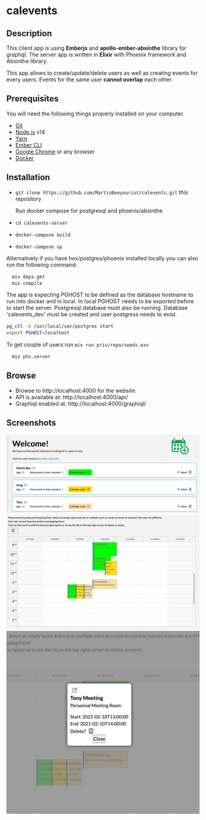 # calevents

## Description

This client app is using **Emberjs** and **apollo-ember-absinthe** library for graphql.
The server app is written in **Elixir** with Phoenix framework and Absinthe library.

This app allows to create/update/delete users as well as creating events for every users. Events for the same user **cannot overlap** each other.

## Prerequisites

You will need the following things properly installed on your computer.

* [Git](https://git-scm.com/)
* [Node.js](https://nodejs.org/) v14
* [Yarn](https://yarnpkg.com/)
* [Ember CLI](https://ember-cli.com/)
* [Google Chrome](https://google.com/chrome/) or any browser
* [Docker](https://docker.com/)


## Installation

* `git clone https://github.com/MartinBeeyouriot/calevents.git` this repository
  
  Run docker compose for postgresql and phoenix/absinthe
* `cd calevents-server`
* `docker-compose build`
* `docker-compose up`

Alternatively if you have hex/postgres/phoenix installed locally you can also run the following command:
```sh
  mix deps.get
  mix compile
```
  The app is expecting PGHOST to be defined as the database hostname to run into docker and in local. In local PGHOST needs to be exported before to start the server.
  Postgresql database must also be running.
  Database 'calevents_dev' must be created and user postgress needs to exist.
  ```sh
  pg_ctl -D /usr/local/var/postgres start
  export PGHOST=localhost
  ```
  To get couple of users run `mix run priv/repo/seeds.exs `
```sh
  mix phx.server
```

## Browse

* Browse to http://localhost:4000 for the website
* API is available at: http://localhost:4000/api/
* Graphiql enabled at: http://localhost:4000/graphiql/


## Screenshots
![alt text](https://github.com/MartinBeeyouriot/calevents/blob/master/screenshots/1.png?raw=true)
![alt text](https://github.com/MartinBeeyouriot/calevents/blob/master/screenshots/2.png?raw=true)
![alt text](https://github.com/MartinBeeyouriot/calevents/blob/master/screenshots/3.png?raw=true)

